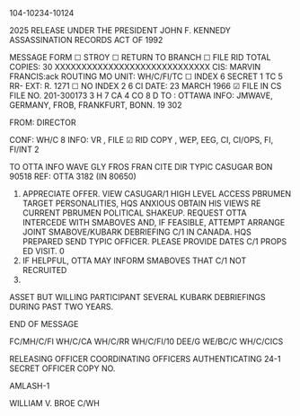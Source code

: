 104-10234-10124

2025 RELEASE UNDER THE PRESIDENT JOHN F. KENNEDY ASSASSINATION RECORDS ACT OF 1992

MESSAGE FORM
☐ STROY ☐ RETURN TO BRANCH ☐ FILE RID
TOTAL COPIES: 30 XXXXXXXXXXXXXXXXXXXXXXXXXXXXX
CIS: MARVIN FRANCIS:ack ROUTING MO
UNIT: WH/C/FI/TC ☐ INDEX 6 SECRET 1 TC 5 RR-
EXT: R. 1271 ☐ NO INDEX 2 6 CI
DATE: 23 MARCH 1966 ☑ FILE IN CS FILE NO. 201-300173 3 H 7 CA
4 CO 8 D
TO : OTTAWA INFO: JMWAVE, GERMANY, FROB, FRANKFURT, BONN. 19 302

FROM: DIRECTOR

CONF: WH/C 8 INFO: VR , FILE ☑ RID COPY , WEP, EEG, CI, CI/OPS, FI, FI/INT 2

TO OTTA INFO WAVE GLY FROS FRAN CITE DIR
TYPIC CASUGAR BON 90518
REF: OTTA 3182 (IN 80650)

1. APPRECIATE OFFER. VIEW CASUGAR/1 HIGH LEVEL ACCESS PBRUMEN
TARGET PERSONALITIES, HQS ANXIOUS OBTAIN HIS VIEWS RE CURRENT PBRUMEN
POLITICAL SHAKEUP. REQUEST OTTA INTERCEDE WITH SMABOVES AND, IF
FEASIBLE, ATTEMPT ARRANGE JOINT SMABOVE/KUBARK DEBRIEFING C/1 IN
CANADA. HQS PREPARED SEND TYPIC OFFICER. PLEASE PROVIDE DATES C/1 PROPS ED
VISIT.
0
2. IF HELPFUL, OTTA MAY INFORM SMABOVES THAT C/1 NOT RECRUITED
2.
ASSET BUT WILLING PARTICIPANT SEVERAL KUBARK DEBRIEFINGS DURING PAST
TWO YEARS.

END OF MESSAGE

FC/MH/C/FI
WH/C/CA
WH/C/RR
WH/C/FI/10
DEE/G
WE/BC/C
WH/C/CICS

RELEASING OFFICER COORDINATING OFFICERS AUTHENTICATING
24-1 SECRET OFFICER
COPY NO.

AMLASH-1

WILLIAM V. BROE
C/WH
